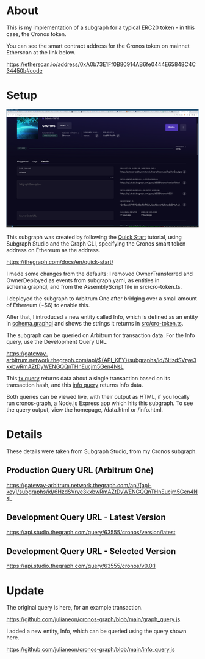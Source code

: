 # About

This is my implementation of a subgraph for a typical ERC20 token - in this case, the Cronos token.

You can see the smart contract address for the Cronos token on mainnet Etherscan at the link below.

https://etherscan.io/address/0xA0b73E1Ff0B80914AB6fe0444E65848C4C34450b#code

# Setup

![subgraph studio](subgraph_studio.png)

This subgraph was created by following the [Quick Start](https://thegraph.com/docs/en/quick-start/) tutorial, using Subgraph Studio and the Graph CLI, specifying the Cronos smart token address on Ethereum as the address.

https://thegraph.com/docs/en/quick-start/

I made some changes from the defaults: I removed OwnerTransferred and OwnerDeployed as events from subgraph.yaml, as entities in schema.graphql, and from the AssemblyScript file in src/cro-token.ts.

I deployed the subgraph to Arbitrum One after bridging over a small amount of Ethereum (~$6) to enable this.

After that, I introduced a new entity called Info, which is defined as an entity in [schema.graphql](schema.graphql) and shows the strings it returns in [src/cro-token.ts](src/cro-token.ts).

The subgraph can be queried on Arbitrum for transaction data. For the Info query, use the Development Query URL. 

https://gateway-arbitrum.network.thegraph.com/api/${API_KEY}/subgraphs/id/6HzdSVrye3kxbwRmAZtDyWENGQQnTHnEucjm5Gen4NsL

This [tx query](https://github.com/julianeon/cronos-graph/blob/main/graph_query.js) returns data about a single transaction based on its transaction hash, and this [info query](https://github.com/julianeon/cronos-graph/blob/main/info_query.js) returns Info data. 

Both queries can be viewed live, with their output as HTML, if you locally run [cronos-graph](https://github.com/julianeon/cronos-graph/tree/main), a Node.js Express app which hits this subgraph. To see the query output, view the homepage, /data.html or /info.html.

# Details

These details were taken from Subgraph Studio, from my Cronos subgraph.

## Production Query URL (Arbitrum One)

https://gateway-arbitrum.network.thegraph.com/api/[api-key]/subgraphs/id/6HzdSVrye3kxbwRmAZtDyWENGQQnTHnEucjm5Gen4NsL

## Development Query URL - Latest Version

https://api.studio.thegraph.com/query/63555/cronos/version/latest

## Development Query URL - Selected Version

https://api.studio.thegraph.com/query/63555/cronos/v0.0.1

# Update

The original query is here, for an example transaction.

https://github.com/julianeon/cronos-graph/blob/main/graph_query.js

I added a new entity, Info, which can be queried using the query shown here. 

https://github.com/julianeon/cronos-graph/blob/main/info_query.js




